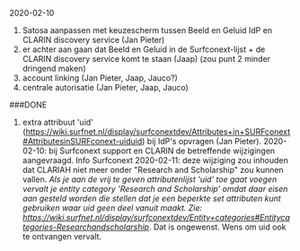2020-02-10

1. Satosa aanpassen met keuzescherm tussen Beeld en Geluid IdP en CLARIN discovery service (Jan Pieter)
2. er achter aan gaan dat Beeld en Geluid in de Surfconext-lijst + de CLARIN discovery service komt te staan (Jaap) (zou punt 2 minder dringend maken)
3. account linking (Jan Pieter, Jaap, Jauco?)
4. centrale autorisatie (Jan Pieter, Jaap, Jauco)

###DONE

1. extra attribuut 'uid' (https://wiki.surfnet.nl/display/surfconextdev/Attributes+in+SURFconext#AttributesinSURFconext-uiduid) bij IdP's opvragen (Jan Pieter). 2020-02-10: bij Surfconext support en CLARIN de betreffende wijzigingen aangevraagd. Info Surfconext 2020-02-11: deze wijziging zou inhouden dat CLARIAH niet meer onder "Research and Scholarship" zou kunnen vallen. _Als je aan de vrij te geven attributenlijst 'uid' toe gaat voegen vervalt je entity category 'Research and Scholarship' omdat daar eisen aan gesteld worden die stellen dat je een beperkte set attributen kunt gebruiken waar uid geen deel vanuit maakt. Zie: https://wiki.surfnet.nl/display/surfconextdev/Entity+categories#Entitycategories-Researchandscholarship_. Dat is ongewenst. Wens om uid ook te ontvangen vervalt.

                                                                            
                                                                               
                                                                                                  